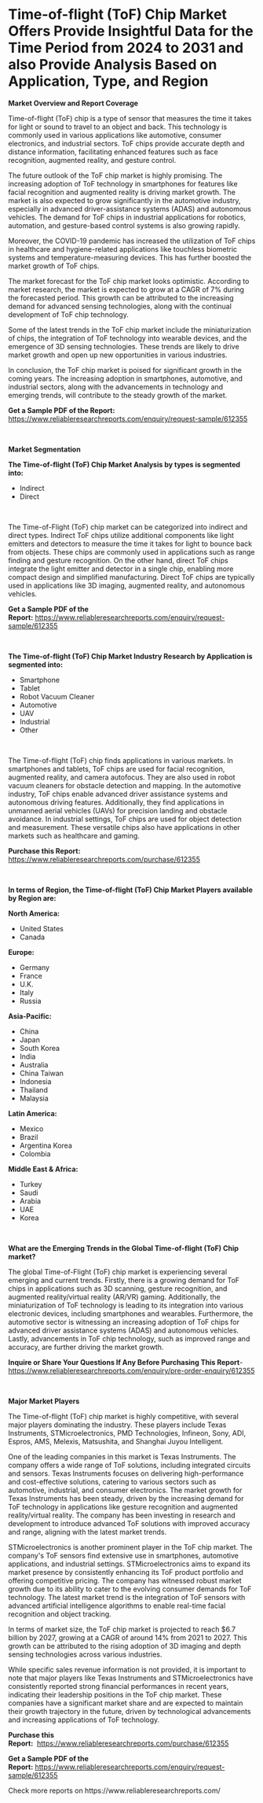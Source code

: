<p><h1>Time-of-flight (ToF) Chip Market Offers Provide Insightful Data for the Time Period from 2024 to 2031 and also Provide Analysis Based on Application, Type, and Region</h1></p><p><strong>Market Overview and Report Coverage</strong></p>
<p><p>Time-of-flight (ToF) chip is a type of sensor that measures the time it takes for light or sound to travel to an object and back. This technology is commonly used in various applications like automotive, consumer electronics, and industrial sectors. ToF chips provide accurate depth and distance information, facilitating enhanced features such as face recognition, augmented reality, and gesture control.</p><p>The future outlook of the ToF chip market is highly promising. The increasing adoption of ToF technology in smartphones for features like facial recognition and augmented reality is driving market growth. The market is also expected to grow significantly in the automotive industry, especially in advanced driver-assistance systems (ADAS) and autonomous vehicles. The demand for ToF chips in industrial applications for robotics, automation, and gesture-based control systems is also growing rapidly.</p><p>Moreover, the COVID-19 pandemic has increased the utilization of ToF chips in healthcare and hygiene-related applications like touchless biometric systems and temperature-measuring devices. This has further boosted the market growth of ToF chips.</p><p>The market forecast for the ToF chip market looks optimistic. According to market research, the market is expected to grow at a CAGR of 7% during the forecasted period. This growth can be attributed to the increasing demand for advanced sensing technologies, along with the continual development of ToF chip technology.</p><p>Some of the latest trends in the ToF chip market include the miniaturization of chips, the integration of ToF technology into wearable devices, and the emergence of 3D sensing technologies. These trends are likely to drive market growth and open up new opportunities in various industries.</p><p>In conclusion, the ToF chip market is poised for significant growth in the coming years. The increasing adoption in smartphones, automotive, and industrial sectors, along with the advancements in technology and emerging trends, will contribute to the steady growth of the market.</p></p>
<p><strong>Get a Sample PDF of the Report:</strong> <a href="https://www.reliableresearchreports.com/enquiry/request-sample/612355">https://www.reliableresearchreports.com/enquiry/request-sample/612355</a></p>
<p>&nbsp;</p>
<p><strong>Market Segmentation</strong></p>
<p><strong>The Time-of-flight (ToF) Chip Market Analysis by types is segmented into:</strong></p>
<p><ul><li>Indirect</li><li>Direct</li></ul></p>
<p>&nbsp;</p>
<p><p>The Time-of-Flight (ToF) chip market can be categorized into indirect and direct types. Indirect ToF chips utilize additional components like light emitters and detectors to measure the time it takes for light to bounce back from objects. These chips are commonly used in applications such as range finding and gesture recognition. On the other hand, direct ToF chips integrate the light emitter and detector in a single chip, enabling more compact design and simplified manufacturing. Direct ToF chips are typically used in applications like 3D imaging, augmented reality, and autonomous vehicles.</p></p>
<p><strong>Get a Sample PDF of the Report:</strong>&nbsp;<a href="https://www.reliableresearchreports.com/enquiry/request-sample/612355">https://www.reliableresearchreports.com/enquiry/request-sample/612355</a></p>
<p>&nbsp;</p>
<p><strong>The Time-of-flight (ToF) Chip Market Industry Research by Application is segmented into:</strong></p>
<p><ul><li>Smartphone</li><li>Tablet</li><li>Robot Vacuum Cleaner</li><li>Automotive</li><li>UAV</li><li>Industrial</li><li>Other</li></ul></p>
<p>&nbsp;</p>
<p><p>The Time-of-flight (ToF) chip finds applications in various markets. In smartphones and tablets, ToF chips are used for facial recognition, augmented reality, and camera autofocus. They are also used in robot vacuum cleaners for obstacle detection and mapping. In the automotive industry, ToF chips enable advanced driver assistance systems and autonomous driving features. Additionally, they find applications in unmanned aerial vehicles (UAVs) for precision landing and obstacle avoidance. In industrial settings, ToF chips are used for object detection and measurement. These versatile chips also have applications in other markets such as healthcare and gaming.</p></p>
<p><strong>Purchase this Report:</strong>&nbsp; <a href="https://www.reliableresearchreports.com/purchase/612355">https://www.reliableresearchreports.com/purchase/612355</a></p>
<p>&nbsp;</p>
<p><strong>In terms of Region, the Time-of-flight (ToF) Chip Market Players available by Region are:</strong></p>
<p>
    <p> <strong> North America: </strong>
        <ul>
            <li>United States</li>
            <li>Canada</li>
        </ul>
        </p> 
    <p> <strong> Europe: </strong>
        <ul>
            <li>Germany</li>
            <li>France</li>
            <li>U.K.</li>
            <li>Italy</li>
            <li>Russia</li>
        </ul>
        </p> 
    <p> <strong> Asia-Pacific: </strong>
        <ul>
            <li>China</li>
            <li>Japan</li>
            <li>South Korea</li>
            <li>India</li>
            <li>Australia</li>
            <li>China Taiwan</li>
            <li>Indonesia</li>
            <li>Thailand</li>
            <li>Malaysia</li>
        </ul>
        </p> 
    <p> <strong> Latin America: </strong>
        <ul>
            <li>Mexico</li>
            <li>Brazil</li>
            <li>Argentina Korea</li>
            <li>Colombia</li>
        </ul>
        </p> 
    <p> <strong> Middle East & Africa: </strong>
        <ul>
            <li>Turkey</li>
            <li>Saudi</li>
            <li>Arabia</li>
            <li>UAE</li>
            <li>Korea</li>
        </ul>
    </p>
    </p>
<p>&nbsp;</p>
<p><strong>What are the Emerging Trends in the Global Time-of-flight (ToF) Chip market?</strong></p>
<p><p>The global Time-of-Flight (ToF) chip market is experiencing several emerging and current trends. Firstly, there is a growing demand for ToF chips in applications such as 3D scanning, gesture recognition, and augmented reality/virtual reality (AR/VR) gaming. Additionally, the miniaturization of ToF technology is leading to its integration into various electronic devices, including smartphones and wearables. Furthermore, the automotive sector is witnessing an increasing adoption of ToF chips for advanced driver assistance systems (ADAS) and autonomous vehicles. Lastly, advancements in ToF chip technology, such as improved range and accuracy, are further driving the market growth.</p></p>
<p><strong>Inquire or Share Your Questions If Any Before Purchasing This Report</strong>- <a href="https://www.reliableresearchreports.com/enquiry/pre-order-enquiry/612355">https://www.reliableresearchreports.com/enquiry/pre-order-enquiry/612355</a></p>
<p>&nbsp;</p>
<p><strong>Major Market Players</strong></p>
<p><p>The Time-of-flight (ToF) chip market is highly competitive, with several major players dominating the industry. These players include Texas Instruments, STMicroelectronics, PMD Technologies, Infineon, Sony, ADI, Espros, AMS, Melexis, Matsushita, and Shanghai Juyou Intelligent.</p><p>One of the leading companies in this market is Texas Instruments. The company offers a wide range of ToF solutions, including integrated circuits and sensors. Texas Instruments focuses on delivering high-performance and cost-effective solutions, catering to various sectors such as automotive, industrial, and consumer electronics. The market growth for Texas Instruments has been steady, driven by the increasing demand for ToF technology in applications like gesture recognition and augmented reality/virtual reality. The company has been investing in research and development to introduce advanced ToF solutions with improved accuracy and range, aligning with the latest market trends.</p><p>STMicroelectronics is another prominent player in the ToF chip market. The company's ToF sensors find extensive use in smartphones, automotive applications, and industrial settings. STMicroelectronics aims to expand its market presence by consistently enhancing its ToF product portfolio and offering competitive pricing. The company has witnessed robust market growth due to its ability to cater to the evolving consumer demands for ToF technology. The latest market trend is the integration of ToF sensors with advanced artificial intelligence algorithms to enable real-time facial recognition and object tracking.</p><p>In terms of market size, the ToF chip market is projected to reach $6.7 billion by 2027, growing at a CAGR of around 14% from 2021 to 2027. This growth can be attributed to the rising adoption of 3D imaging and depth sensing technologies across various industries.</p><p>While specific sales revenue information is not provided, it is important to note that major players like Texas Instruments and STMicroelectronics have consistently reported strong financial performances in recent years, indicating their leadership positions in the ToF chip market. These companies have a significant market share and are expected to maintain their growth trajectory in the future, driven by technological advancements and increasing applications of ToF technology.</p></p>
<p><strong>Purchase this Report:</strong>&nbsp;&nbsp;<a href="https://www.reliableresearchreports.com/purchase/612355">https://www.reliableresearchreports.com/purchase/612355</a></p>
<p></p>
<p><strong>Get a Sample PDF of the Report:</strong>&nbsp;<a href="https://www.reliableresearchreports.com/enquiry/request-sample/612355">https://www.reliableresearchreports.com/enquiry/request-sample/612355</a></p>
<p>Check more reports on https://www.reliableresearchreports.com/</p>